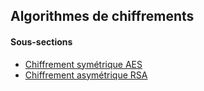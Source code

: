 ## Algorithmes de chiffrements

#### Sous-sections

* [Chiffrement symétrique AES](chiffrement-symetrique-aes.md)
* [Chiffrement asymétrique RSA](chiffrement-asymetrique-rsa.md)
